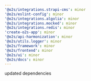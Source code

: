 ```yaml
---
'@o2s/integrations.strapi-cms': minor
'@o2s/eslint-config': minor
'@o2s/integrations.algolia': minor
'@o2s/integrations.mocked': minor
'@o2s/integrations.redis': minor
'create-o2s-app': minor
'@o2s/api-harmonization': minor
'@o2s/utils.logger': minor
'@o2s/framework': minor
'@o2s/frontend': minor
'@o2s/ui': minor
'@o2s/docs': minor
---
```


updated dependencies
